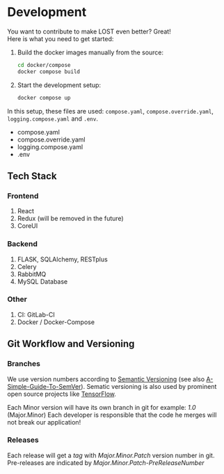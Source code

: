 # Development

You want to contribute to make LOST even better? Great!  
Here is what you need to get started:

1. Build the docker images manually from the source:  

    ```bash
    cd docker/compose
    docker compose build
    ```

2. Start the development setup:  

    ```bash
    docker compose up
    ```

In this setup, these files are used: `compose.yaml`, `compose.override.yaml`, `logging.compose.yaml` and `.env`.

- compose.yaml
- compose.override.yaml
- logging.compose.yaml
- .env

## Tech Stack

### Frontend

1. React
2. Redux (will be removed in the future)
3. CoreUI

### Backend

1. FLASK, SQLAlchemy, RESTplus
2. Celery
3. RabbitMQ
4. MySQL Database

### Other

1. CI: GitLab-CI
2. Docker / Docker-Compose

## Git Workflow and Versioning

### Branches

We use version numbers according to [Semantic Versioning](https://semver.org/spec/v2.0.0.html) (see also [A-Simple-Guide-To-SemVer](https://www.jvandemo.com/a-simple-guide-to-semantic-versioning/)).
Sematic versioning is also used by prominent open source projects like [TensorFlow](https://www.tensorflow.org/programmers_guide/version_compat).

Each Minor version will have its own branch in git for example: *1.0* (Major.Minor)
Each developer is responsible that the code he merges will not break our application!

### Releases

Each release will get a *tag* with *Major.Minor.Patch* version number in git.
Pre-releases are indicated by *Major.Minor.Patch-PreReleaseNumber*
